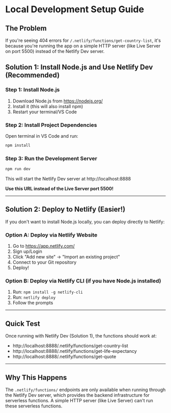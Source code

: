 # Local Development Setup Guide

## The Problem
If you're seeing 404 errors for `/.netlify/functions/get-country-list`, it's because you're running the app on a simple HTTP server (like Live Server on port 5500) instead of the Netlify Dev server.

## Solution 1: Install Node.js and Use Netlify Dev (Recommended)

### Step 1: Install Node.js
1. Download Node.js from https://nodejs.org/
2. Install it (this will also install npm)
3. Restart your terminal/VS Code

### Step 2: Install Project Dependencies
Open terminal in VS Code and run:
```bash
npm install
```

### Step 3: Run the Development Server
```bash
npm run dev
```

This will start the Netlify Dev server at http://localhost:8888

**Use this URL instead of the Live Server port 5500!**

---

## Solution 2: Deploy to Netlify (Easier!)

If you don't want to install Node.js locally, you can deploy directly to Netlify:

### Option A: Deploy via Netlify Website
1. Go to https://app.netlify.com/
2. Sign up/Login
3. Click "Add new site" → "Import an existing project"
4. Connect to your Git repository
5. Deploy!

### Option B: Deploy via Netlify CLI (if you have Node.js installed)
1. Run: `npm install -g netlify-cli`
2. Run: `netlify deploy`
3. Follow the prompts

---

## Quick Test
Once running with Netlify Dev (Solution 1), the functions should work at:
- http://localhost:8888/.netlify/functions/get-country-list
- http://localhost:8888/.netlify/functions/get-life-expectancy
- http://localhost:8888/.netlify/functions/get-quote

---

## Why This Happens
The `.netlify/functions/` endpoints are only available when running through the Netlify Dev server, which provides the backend infrastructure for serverless functions. A simple HTTP server (like Live Server) can't run these serverless functions.






